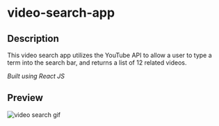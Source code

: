 # video-search-app

## Description

This video search app utilizes the YouTube API to allow a user to type a term into the search bar, and returns a list of 12 related videos.

_Built using React JS_

## Preview

![video search gif](video-search-gif.gif)
